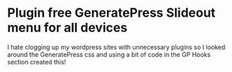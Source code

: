 # Plugin free GeneratePress Slideout menu for all devices

I hate clogging up my wordpress sites with unnecessary plugins so I looked around the GeneratePress css and using a bit of code in the GP Hooks section created this!
